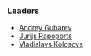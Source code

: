 ### Leaders

* [Andrey Gubarev](mailto:andrey.gubarev@owasp.org)
* [Jurijs Rapoports](mailto:jurijs.rapoports@owasp.org)
* [Vladislavs Kolosovs](vladislavs.kolosovs@owasp.org)
